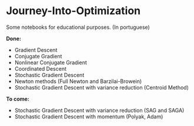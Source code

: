 # Journey-Into-Optimization
Some notebooks for educational purposes. (In portuguese)

**Done:**
- Gradient Descent
- Conjugate Gradient
- Nonlinear Conjugate Gradient
- Coordinated Descent
- Stochastic Gradient Descent
- Newton methods (Full Newton and Barzilai-Browein)
- Stochastic Gradient Descent with variance reduction (Centroid Method)

**To come:**
- Stochastic Gradient Descent with variance reduction (SAG and SAGA)
- Stochastic Gradient Descent with momentum (Polyak, Adam)
